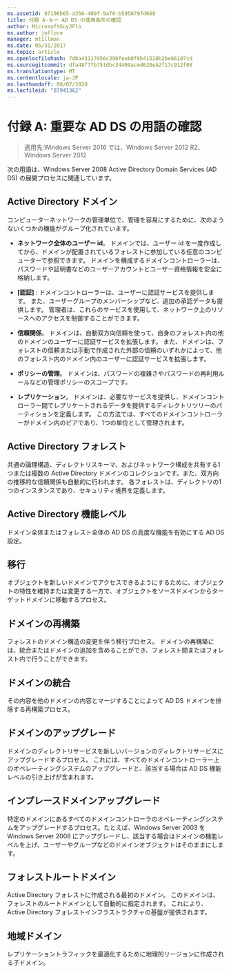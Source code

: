 ```yaml
---
ms.assetid: 87196b65-a356-409f-9af0-b5950797d668
title: 付録 A-キー AD DS の使用条件の確認
author: MicrosoftGuyJFlo
ms.author: joflore
manager: mtillman
ms.date: 05/31/2017
ms.topic: article
ms.openlocfilehash: 7dba43117d56c396feeb0f8b41528b2be66107cd
ms.sourcegitcommit: dfa48f77b751dbc34409aced628eb2f17c912f08
ms.translationtype: MT
ms.contentlocale: ja-JP
ms.lasthandoff: 08/07/2020
ms.locfileid: "87941362"
---
```

# <a name="appendix-a-reviewing-key-ad-ds-terms"></a>付録 A: 重要な AD DS の用語の確認

>適用先:Windows Server 2016 では、Windows Server 2012 R2、Windows Server 2012

次の用語は、Windows Server 2008 Active Directory Domain Services (AD DS) の展開プロセスに関連しています。

## <a name="active-directory-domain"></a>Active Directory ドメイン
コンピューターネットワークの管理単位で、管理を容易にするために、次のようないくつかの機能がグループ化されています。

-   **ネットワーク全体のユーザー id**。 ドメインでは、ユーザー id を一度作成してから、ドメインが配置されているフォレストに参加している任意のコンピューターで参照できます。 ドメインを構成するドメインコントローラーは、パスワードや証明書などのユーザーアカウントとユーザー資格情報を安全に格納します。

-   **[認証]** : ドメインコントローラーは、ユーザーに認証サービスを提供します。 また、ユーザーグループのメンバーシップなど、追加の承認データも提供します。 管理者は、これらのサービスを使用して、ネットワーク上のリソースへのアクセスを制御することができます。

-   **信頼関係**。 ドメインは、自動双方向信頼を使って、自身のフォレスト内の他のドメインのユーザーに認証サービスを拡張します。 また、ドメインは、フォレストの信頼または手動で作成された外部の信頼のいずれかによって、他のフォレスト内のドメイン内のユーザーに認証サービスを拡張します。

-   **ポリシーの管理**。 ドメインは、パスワードの複雑さやパスワードの再利用ルールなどの管理ポリシーのスコープです。

-   **レプリケーション**。 ドメインは、必要なサービスを提供し、ドメインコントローラー間でレプリケートされるデータを提供するディレクトリツリーのパーティションを定義します。 この方法では、すべてのドメインコントローラーがドメイン内のピアであり、1つの単位として管理されます。

## <a name="active-directory-forest"></a>Active Directory フォレスト
共通の論理構造、ディレクトリスキーマ、およびネットワーク構成を共有する1つまたは複数の Active Directory ドメインのコレクションです。また、双方向の推移的な信頼関係も自動的に行われます。 各フォレストは、ディレクトリの1つのインスタンスであり、セキュリティ境界を定義します。

## <a name="active-directory-functional-level"></a>Active Directory 機能レベル
ドメイン全体またはフォレスト全体の AD DS の高度な機能を有効にする AD DS 設定。

## <a name="migration"></a>移行
オブジェクトを新しいドメインでアクセスできるようにするために、オブジェクトの特性を維持または変更する一方で、オブジェクトをソースドメインからターゲットドメインに移動するプロセス。

## <a name="domain-restructure"></a>ドメインの再構築
フォレストのドメイン構造の変更を伴う移行プロセス。 ドメインの再構築には、統合またはドメインの追加を含めることができ、フォレスト間またはフォレスト内で行うことができます。

## <a name="domain-consolidation"></a>ドメインの統合
その内容を他のドメインの内容とマージすることによって AD DS ドメインを排除する再構築プロセス。

## <a name="domain-upgrade"></a>ドメインのアップグレード
ドメインのディレクトリサービスを新しいバージョンのディレクトリサービスにアップグレードするプロセス。 これには、すべてのドメインコントローラー上のオペレーティングシステムのアップグレードと、該当する場合は AD DS 機能レベルの引き上げが含まれます。

## <a name="in-place-domain-upgrade"></a>インプレースドメインアップグレード
特定のドメインにあるすべてのドメインコントローラのオペレーティングシステムをアップグレードするプロセス。たとえば、Windows Server 2003 を Windows Server 2008 にアップグレードし、該当する場合はドメインの機能レベルを上げ、ユーザーやグループなどのドメインオブジェクトはそのままにします。

## <a name="forest-root-domain"></a>フォレストルートドメイン
Active Directory フォレストに作成される最初のドメイン。 このドメインは、フォレストのルートドメインとして自動的に指定されます。 これにより、Active Directory フォレストインフラストラクチャの基盤が提供されます。

## <a name="regional-domain"></a>地域ドメイン
レプリケーショントラフィックを最適化するために地理的リージョンに作成される子ドメイン。



